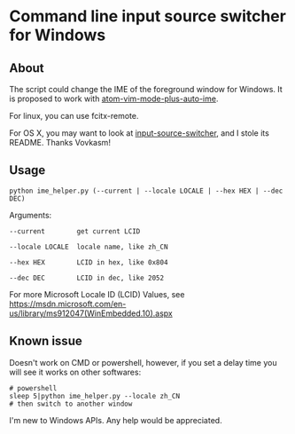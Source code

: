 # Command line input source switcher for Windows

## About

The script could change the IME of the foreground window for Windows. It is proposed to work with [atom-vim-mode-plus-auto-ime](https://github.com/xream/atom-vim-mode-plus-auto-ime).

For linux, you can use fcitx-remote.

For OS X, you may want to look at [input-source-switcher](https://github.com/vovkasm/input-source-switcher), and I stole its README. Thanks Vovkasm! 

## Usage

    python ime_helper.py (--current | --locale LOCALE | --hex HEX | --dec DEC)

Arguments:

    --current        get current LCID

    --locale LOCALE  locale name, like zh_CN

    --hex HEX        LCID in hex, like 0x804

    --dec DEC        LCID in dec, like 2052

For more Microsoft Locale ID (LCID) Values, see
https://msdn.microsoft.com/en-us/library/ms912047(WinEmbedded.10).aspx

## Known issue

Doesn't work on CMD or powershell, however, if you set a delay time you will see it works on other softwares:
```
# powershell
sleep 5|python ime_helper.py --locale zh_CN
# then switch to another window
```
I'm new to Windows APIs. Any help would be appreciated.